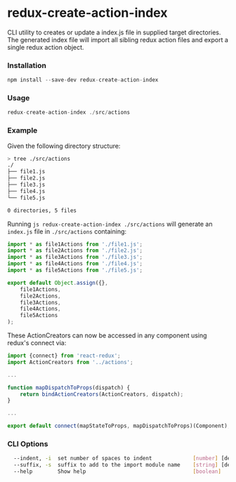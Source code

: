 # redux-create-action-index
CLI utility to creates or update a index.js file in supplied target directories.  The generated index file will import all sibling redux action files and export a single redux action object.

### Installation
```js
npm install --save-dev redux-create-action-index
```

### Usage
```js
redux-create-action-index ./src/actions
```

### Example
Given the following directory structure:

```sh
> tree ./src/actions
./
├── file1.js
├── file2.js
├── file3.js
├── file4.js
└── file5.js

0 directories, 5 files
```

Running ```js redux-create-action-index ./src/actions``` will generate an ```index.js``` file in ```./src/actions``` containing:

```js
import * as file1Actions from './file1.js';
import * as file2Actions from './file2.js';
import * as file3Actions from './file3.js';
import * as file4Actions from './file4.js';
import * as file5Actions from './file5.js';

export default Object.assign({}, 
    file1Actions,
    file2Actions,
    file3Actions,
    file4Actions,
    file5Actions
);
``` 

These ActionCreators can now be accessed in any component using redux's connect via:

```js
import {connect} from 'react-redux';
import ActionCreators from '../actions';

...

function mapDispatchToProps(dispatch) {
    return bindActionCreators(ActionCreators, dispatch);
}

...

export default connect(mapStateToProps, mapDispatchToProps)(Component);
```

### CLI Options
```sh
  --indent, -i  set number of spaces to indent             [number] [default: 4]
  --suffix, -s  suffix to add to the import module name    [string] [default: "Actions"]
  --help        Show help                                  [boolean]
```